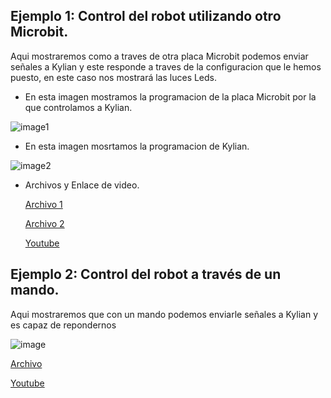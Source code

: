 ## Ejemplo 1: Control del robot utilizando otro Microbit.

Aqui mostraremos como a traves de otra placa Microbit podemos enviar señales a Kylian y este responde a traves de la configuracion que le hemos puesto, en este caso nos mostrará las luces Leds.

- En esta imagen mostramos la programacion de la placa Microbit por la que controlamos a Kylian.

![image1](https://user-images.githubusercontent.com/114906861/211264575-d43b89cb-b169-41eb-a840-bdca718828c7.PNG)

- En esta imagen mosrtamos la programacion de Kylian.

![image2](https://user-images.githubusercontent.com/114906861/211264589-ffe2ea22-2c43-4806-ae37-17b1bf5c301c.PNG)

- Archivos y Enlace de video.

  [Archivo 1](https://github.com/LarryWestbrook/Maqueen/blob/main/microbit-CONTROL2.hex)

  [Archivo 2](https://github.com/LarryWestbrook/Maqueen/blob/main/microbit-CONTROL-CON-OTRO-MICROBIT.hex)
    
  [Youtube](https://youtube.com/shorts/O6poZO4w5fs)

## Ejemplo 2: Control del robot a través de un mando. 

Aqui mostraremos que con un mando podemos enviarle señales a Kylian y es capaz de repondernos 


![image](https://user-images.githubusercontent.com/114906861/211267973-9a966956-e46e-4c37-ba1c-d8e5f97063ce.PNG)

[Archivo](https://github.com/LarryWestbrook/Maqueen/blob/main/MANDOCONTROLLER.hex)

[Youtube](https://youtube.com/shorts/ZpzIIHeNwaU)
